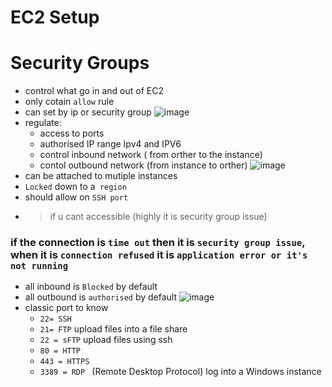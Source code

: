 # EC2 Setup


# Security Groups
 - control what go in and out of EC2
 - only cotain `allow` rule
 - can set by ip or security group
![image](https://github.com/NghiaDangTran/AWS-Certified-Cloud-Practitioner-CLF-C01/assets/33323750/5b75052a-e4a0-4d61-910d-037575edc501)
  - regulate:
     - access to ports
     - authorised IP range Ipv4 and IPV6
     - control inbound network ( from orther to the instance)
     - contol outbound network (from instance to orther)
  ![image](https://github.com/NghiaDangTran/AWS-Certified-Cloud-Practitioner-CLF-C01/assets/33323750/9e4993f4-2cbe-49d4-b498-fd2f4de9262e)
 - can be attached to mutiple instances
 - `Locked` down to a` region`
 - should allow on `SSH port`
 - >if u cant accessible (highly it is security group issue)
### if the connection is `time out` then it is `security group issue`, when it is `connection refused` it is `application error or it's not running`
 - all inbound is `Blocked` by default
 - all outbound is `authorised` by default
![image](https://github.com/NghiaDangTran/AWS-Certified-Cloud-Practitioner-CLF-C01/assets/33323750/fad53e5e-2ef4-4971-806b-dcadbbf400ef)
 - classic port to know
    - `22= SSH`
    - `21= FTP` upload files into a file share
    - `22 = sFTP` upload files using ssh
    - `80 = HTTP`
    - `443 = HTTPS`
    -  `3389 = RDP ` (Remote Desktop Protocol) log into a Windows instance 

